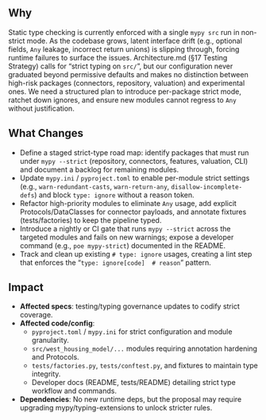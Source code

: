 ## Why

Static type checking is currently enforced with a single `mypy src` run in non-strict mode. As the codebase grows, latent interface drift (e.g., optional fields, `Any` leakage, incorrect return unions) is slipping through, forcing runtime failures to surface the issues. Architecture.md (§17 Testing Strategy) calls for “strict typing on `src/`”, but our configuration never graduated beyond permissive defaults and makes no distinction between high-risk packages (connectors, repository, valuation) and experimental ones. We need a structured plan to introduce per-package strict mode, ratchet down ignores, and ensure new modules cannot regress to `Any` without justification.

## What Changes

- Define a staged strict-type road map: identify packages that must run under `mypy --strict` (repository, connectors, features, valuation, CLI) and document a backlog for remaining modules.
- Update `mypy.ini` / `pyproject.toml` to enable per-module strict settings (e.g., `warn-redundant-casts`, `warn-return-any`, `disallow-incomplete-defs`) and block `type: ignore` without a reason token.
- Refactor high-priority modules to eliminate `Any` usage, add explicit Protocols/DataClasses for connector payloads, and annotate fixtures (tests/factories) to keep the pipeline typed.
- Introduce a nightly or CI gate that runs `mypy --strict` across the targeted modules and fails on new warnings; expose a developer command (e.g., `poe mypy-strict`) documented in the README.
- Track and clean up existing `# type: ignore` usages, creating a lint step that enforces the “`type: ignore[code]  # reason`” pattern.

## Impact

- **Affected specs**: testing/typing governance updates to codify strict coverage.
- **Affected code/config**:
  - `pyproject.toml` / `mypy.ini` for strict configuration and module granularity.
  - `src/west_housing_model/...` modules requiring annotation hardening and Protocols.
  - `tests/factories.py`, `tests/conftest.py`, and fixtures to maintain type integrity.
  - Developer docs (README, tests/README) detailing strict type workflow and commands.
- **Dependencies**: No new runtime deps, but the proposal may require upgrading mypy/typing-extensions to unlock stricter rules.
